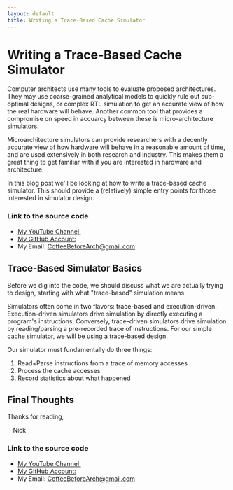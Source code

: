 ```yaml
---
layout: default
title: Writing a Trace-Based Cache Simulator
---
```


# Writing a Trace-Based Cache Simulator

Computer architects use many tools to evaluate proposed architectures. They may use coarse-grained analytical models to quickly rule out sub-optimal designs, or complex RTL simulation to get an accurate view of how the real hardware will behave. Another common tool that provides a compromise on speed in accuarcy between these is micro-architecture simulators.

Microarchitecture simulators can provide researchers with a decently accurate view of how hardware will behave in a reasonable amount of time, and are used extensively in both research and industry. This makes them a great thing to get familiar with if you are interested in hardware and architecture.

In this blog post we'll be looking at how to write a trace-based cache simulator. This should provide a (relatively) simple entry points for those interested in simulator design.

### Link to the source code

- [My YouTube Channel: ](https://www.youtube.com/channel/UCsi5-meDM5Q5NE93n_Ya7GA?view_as=subscriber)
- [My GitHub Account: ](https://github.com/CoffeeBeforeArch)
- My Email: CoffeeBeforeArch@gmail.com

## Trace-Based Simulator Basics

Before we dig into the code, we should discuss what we are actually trying to design, starting with what "trace-based" simulation means.

Simulators often come in two flavors: trace-based and execution-driven. Execution-driven simulators drive simulation by directly executing a program's instructions. Conversely, trace-driven simulators drive simulation by reading/parsing a pre-recorded trace of instructions. For our simple cache simulator, we will be using a trace-based design.

Our simulator must fundamentally do three things:

1. Read+Parse instructions from a trace of memory accesses
2. Process the cache accesses
3. Record statistics about what happened

## Final Thoughts

Thanks for reading,

--Nick

### Link to the source code

- [My YouTube Channel: ](https://www.youtube.com/channel/UCsi5-meDM5Q5NE93n_Ya7GA?view_as=subscriber)
- [My GitHub Account: ](https://github.com/CoffeeBeforeArch)
- My Email: CoffeeBeforeArch@gmail.com

